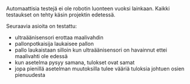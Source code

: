 Automaattisia testejä ei ole robotin luonteen vuoksi lainkaan. Kaikki testaukset on tehty käsin projektin edetessä.

Seuraavia asioita on testattu:
- ultraäänisensori erottaa maalivahdin
- pallonpotkaisija laukaisee pallon
- pallo laukaistaan silloin kun ultraäänisensori on havainnut ettei maalivahti ole edessä
- kun asetelma pysyy samana, tulokset ovat samat
- jopa pienillä asetelman muutoksilla tulee vääriä tuloksia johtuen osien pienuudesta
